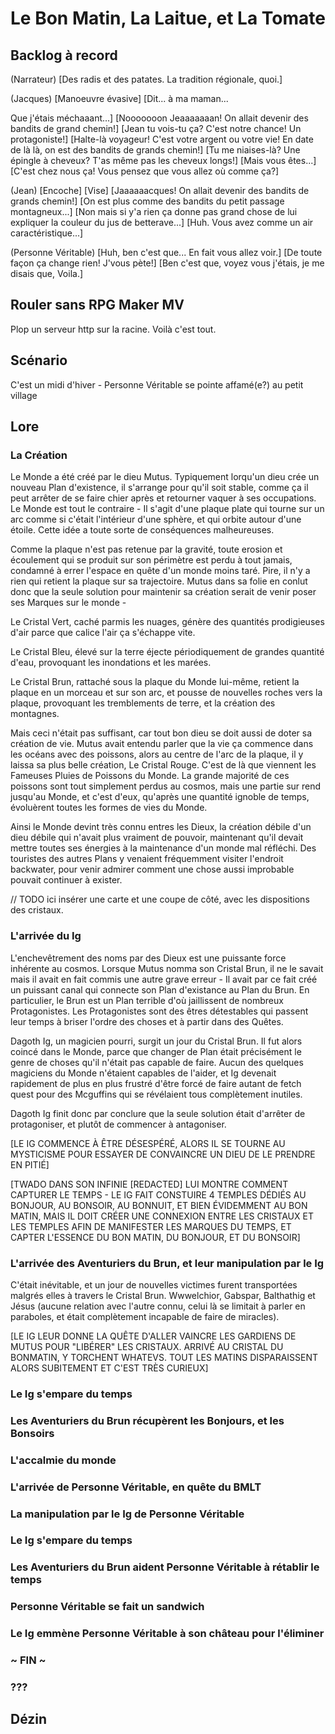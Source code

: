 # Le Bon Matin, La Laitue, et La Tomate

## Backlog à record

(Narrateur)
[Des radis et des patates.
La tradition régionale, quoi.]

(Jacques)
[Manoeuvre évasive]
[Dit... à ma maman...


Que j'étais méchaaant...]
[Nooooooon Jeaaaaaaan!
On allait devenir des bandits de
grand chemin!]
[Jean tu vois-tu ça?
C'est notre chance!
Un protagoniste!]
[Halte-là voyageur!
C'est votre argent ou votre vie!
En date de là là, on est des bandits de
grands chemin!]
[Tu me niaises-là?
Une épingle à cheveux?
T'as même pas les cheveux longs!]
[Mais vous êtes...]
[C'est chez nous ça! Vous pensez que vous
allez où comme ça?]

(Jean)
[Encoche]
[Vise]
[Jaaaaaacques!
On allait devenir des bandits de grands
chemin!]
[On est plus comme des bandits du petit
passage montagneux...]
[Non mais si y'a rien ça donne pas grand
chose de lui expliquer la couleur du jus de
betterave...]
[Huh. Vous avez comme un air
caractéristique...]

(Personne Véritable)
[Huh, ben c'est que... En fait vous allez
voir.]
[De toute façon ça change rien!
J'vous pète!]
[Ben c'est que,
voyez vous j'étais,
je me disais que,
Voila.]

## Rouler sans RPG Maker MV

Plop un serveur http sur la racine. Voilà c'est tout.

## Scénario

C'est un midi d'hiver - Personne Véritable se pointe affamé(e?) au petit village

## Lore

### La Création

Le Monde a été créé par le dieu Mutus. Typiquement lorqu'un dieu crée un nouveau Plan d'existence, il s'arrange pour qu'il soit stable, comme ça il peut arrêter de se faire chier après et retourner vaquer à ses occupations. Le Monde est tout le contraire - Il s'agit d'une plaque plate qui tourne sur un arc comme si c'était l'intérieur d'une sphère, et qui orbite autour d'une étoile. Cette idée a toute sorte de conséquences malheureuses.

Comme la plaque n'est pas retenue par la gravité, toute erosion et écoulement qui se produit sur son périmètre est perdu à tout jamais, condamné à errer l'espace en quête d'un monde moins taré. Pire, il n'y a rien qui retient la plaque sur sa trajectoire. Mutus dans sa folie en conlut donc que la seule solution pour maintenir sa création serait de venir poser ses Marques sur le monde -

Le Cristal Vert, caché parmis les nuages, génère des quantités prodigieuses d'air parce que calice l'air ça s'échappe vite.

Le Cristal Bleu, élevé sur la terre éjecte périodiquement de grandes quantité d'eau, provoquant les inondations et les marées.

Le Cristal Brun, rattaché sous la plaque du Monde lui-même, retient la plaque en un morceau et sur son arc, et pousse de nouvelles roches vers la plaque, provoquant les tremblements de terre, et la création des montagnes.

Mais ceci n'était pas suffisant, car tout bon dieu se doit aussi de doter sa création de vie. Mutus avait entendu parler que la vie ça commence dans les océans avec des poissons, alors au centre de l'arc de la plaque, il y laissa sa plus belle création, Le Cristal Rouge. C'est de là que viennent les Fameuses Pluies de Poissons du Monde. La grande majorité de ces poissons sont tout simplement perdus au cosmos, mais une partie sur rend jusqu'au Monde, et c'est d'eux, qu'après une quantité ignoble de temps, évoluèrent toutes les formes de vies du Monde.

Ainsi le Monde devint très connu entres les Dieux, la création débile d'un dieu débile qui n'avait plus vraiment de pouvoir, maintenant qu'il devait mettre toutes ses énergies à la maintenance d'un monde mal réfléchi. Des touristes des autres Plans y venaient fréquemment visiter l'endroit backwater, pour venir admirer comment une chose aussi improbable pouvait continuer à exister.

// TODO ici insérer une carte et une coupe de côté, avec les dispositions des cristaux.

### L'arrivée du Ig

L'enchevêtrement des noms par des Dieux est une puissante force inhérente au cosmos. Lorsque Mutus nomma son Cristal Brun, il ne le savait mais il avait en fait commis une autre grave erreur - Il avait par ce fait créé un puissant canal qui connecte son Plan d'existance au Plan du Brun. En particulier, le Brun est un Plan terrible d'où jaillissent de nombreux Protagonistes. Les Protagonistes sont des êtres détestables qui passent leur temps à briser l'ordre des choses et à partir dans des Quêtes.

Dagoth Ig, un magicien pourri, surgit un jour du Cristal Brun. Il fut alors coincé dans le Monde, parce que changer de Plan était précisément le genre de choses qu'il n'était pas capable de faire. Aucun des quelques magiciens du Monde n'étaient capables de l'aider, et Ig devenait rapidement de plus en plus frustré d'être forcé de faire autant de fetch quest pour des Mcguffins qui se révélaient tous complètement inutiles.

Dagoth Ig finit donc par conclure que la seule solution était d'arrêter de protagoniser, et plutôt de commencer à antagoniser.

[LE IG COMMENCE À ÊTRE DÉSESPÉRÉ, ALORS IL SE TOURNE AU MYSTICISME POUR ESSAYER DE CONVAINCRE UN DIEU DE LE PRENDRE EN PITIÉ]

[TWADO DANS SON INFINIE [REDACTED] LUI MONTRE COMMENT CAPTURER LE TEMPS - LE IG FAIT CONSTUIRE 4 TEMPLES DÉDIÉS AU BONJOUR, AU BONSOIR, AU BONNUIT, ET BIEN ÉVIDEMMENT AU BON MATIN, MAIS IL DOIT CRÉER UNE CONNEXION ENTRE LES CRISTAUX ET LES TEMPLES AFIN DE MANIFESTER LES MARQUES DU TEMPS, ET CAPTER L'ESSENCE DU BON MATIN, DU BONJOUR, ET DU BONSOIR]

### L'arrivée des Aventuriers du Brun, et leur manipulation par le Ig

C'était inévitable, et un jour de nouvelles victimes furent transportées malgrés elles à travers le Cristal Brun. Wwwelchior, Gabspar, Balthathig et Jésus (aucune relation avec l'autre connu, celui là se limitait à parler en paraboles, et était complètement incapable de faire de miracles).

[LE IG LEUR DONNE LA QUÊTE D'ALLER VAINCRE LES GARDIENS DE MUTUS POUR "LIBÉRER" LES CRISTAUX. ARRIVÉ AU CRISTAL DU BONMATIN, Y TORCHENT WHATEVS. TOUT LES MATINS DISPARAISSENT ALORS SUBITEMENT ET C'EST TRÈS CURIEUX]

### Le Ig s'empare du temps

### Les Aventuriers du Brun récupèrent les Bonjours, et les Bonsoirs

### L'accalmie du monde

### L'arrivée de Personne Véritable, en quête du BMLT

### La manipulation par le Ig de Personne Véritable

### Le Ig s'empare du temps

### Les Aventuriers du Brun aident Personne Véritable à rétablir le temps

### Personne Véritable se fait un sandwich

### Le Ig emmène Personne Véritable à son château pour l'éliminer

### ~ FIN ~

### ???

## Dézin
